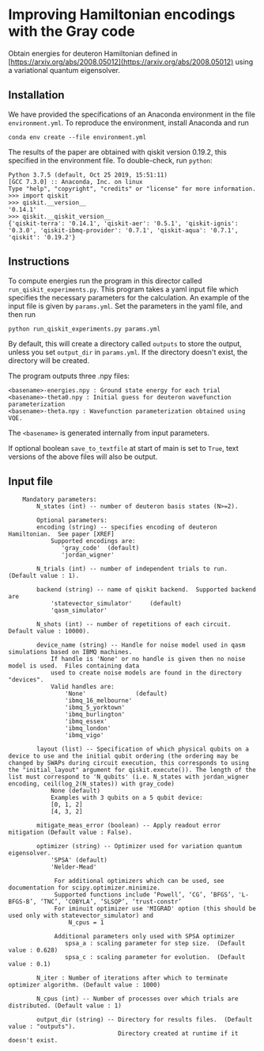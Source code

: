 # Improving Hamiltonian encodings with the Gray code

Obtain energies for deuteron Hamiltonian defined in [https://arxiv.org/abs/2008.05012](https://arxiv.org/abs/2008.05012) using a variational quantum eigensolver.

## Installation

We have provided the specifications of an Anaconda environment in the file `environment.yml`. To reproduce the environment, install Anaconda and run
```
conda env create --file environment.yml
```

The results of the paper are obtained with qiskit version 0.19.2, this specified in the environment file.
To double-check, run `python`: 
```
Python 3.7.5 (default, Oct 25 2019, 15:51:11) 
[GCC 7.3.0] :: Anaconda, Inc. on linux
Type "help", "copyright", "credits" or "license" for more information.
>>> import qiskit
>>> qiskit.__version__
'0.14.1'
>>> qiskit.__qiskit_version__
{'qiskit-terra': '0.14.1', 'qiskit-aer': '0.5.1', 'qiskit-ignis': '0.3.0', 'qiskit-ibmq-provider': '0.7.1', 'qiskit-aqua': '0.7.1', 'qiskit': '0.19.2'}
```

## Instructions

To compute energies run the program in this director called `run_qiskit_experiments.py`.  This program takes a yaml input file which specifies the necessary parameters for the calculation.  An example of the input file is given by `params.yml`.  Set the parameters in the yaml file, and then run
```
python run_qiskit_experiments.py params.yml
```
By default, this will create a directory called `outputs` to store the output, unless you set `output_dir` in `params.yml`. If the directory doesn't exist, the directory will be created.

The program outputs three .npy files: 
```
<basename>-energies.npy : Ground state energy for each trial
<basename>-theta0.npy : Initial guess for deuteron wavefunction parameterization
<basename>-theta.npy : Wavefunction parameterization obtained using VQE. 
```
The `<basename>` is generated internally from input parameters.  

If optional boolean `save_to_textfile` at start of main is set to `True`, text versions of the above files will also be output. 

## Input file
```
    Mandatory parameters:
        N_states (int) -- number of deuteron basis states (N>=2).  
     
        Optional parameters:
        encoding (string) -- specifies encoding of deuteron Hamiltonian.  See paper [XREF]
            Supported encodings are:
               'gray_code'  (default)
               'jordan_wigner' 
     
        N_trials (int) -- number of independent trials to run.  (Default value : 1). 
     
        backend (string) -- name of qiskit backend.  Supported backend are 
            'statevector_simulator'     (default)
            'qasm_simulator'
     
        N_shots (int) -- number of repetitions of each circuit.  Default value : 10000). 
     
        device_name (string) -- Handle for noise model used in qasm simulations based on IBMQ machines.  
            If handle is 'None' or no handle is given then no noise model is used.  Files containing data 
            used to create noise models are found in the directory "devices".  
            Valid handles are:
                'None'              (default)
                'ibmq_16_melbourne'
                'ibmq_5_yorktown'
                'ibmq_burlington'
                'ibmq_essex'
                'ibmq_london'
                'ibmq_vigo'

        layout (list) -- Specification of which physical qubits on a device to use and the initial qubit ordering (the ordering may be changed by SWAPs during circuit execution, this corresponds to using the "initial_layout" argument for qiskit.execute()). The length of the list must correspond to 'N_qubits' (i.e. N_states with jordan_wigner encoding, ceil(log_2(N_states)) with gray_code)
            None (default)
            Examples with 3 qubits on a 5 qubit device:
            [0, 1, 2]
            [4, 3, 2]
     
        mitigate_meas_error (boolean) -- Apply readout error mitigation (Default value : False). 
     
        optimizer (string) -- Optimizer used for variation quantum eigensolver.
            'SPSA' (default)
            'Nelder-Mead' 
     
             For additional optimizers which can be used, see documentation for scipy.optimizer.minimize.
             Supported functions include ‘Powell’, ‘CG’, ‘BFGS’, 'L-BFGS-B’, ‘TNC’, ‘COBYLA’, ‘SLSQP’, ‘trust-constr’
             For iminuit optimizer use 'MIGRAD' option (this should be used only with statevector_simulator) and
                 N_cpus = 1
     
             Additional parameters only used with SPSA optimizer         
                spsa_a : scaling parameter for step size.  (Default value : 0.628)
                spsa_c : scaling parameter for evolution.  (Default value : 0.1)
     
        N_iter : Number of iterations after which to terminate optimizer algorithm. (Default value : 1000)
     
        N_cpus (int) -- Number of processes over which trials are distributed. (Default value : 1)
     
        output_dir (string) -- Directory for results files.  (Default value : "outputs"). 
                               Directory created at runtime if it doesn't exist.
```

